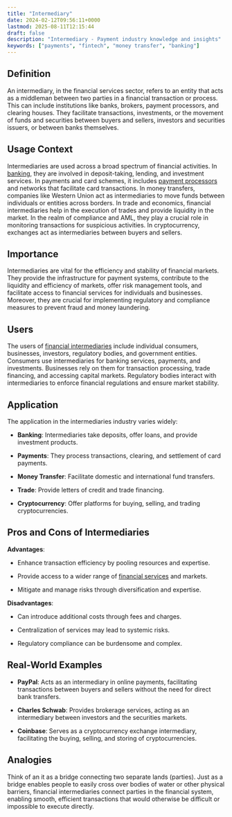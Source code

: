 ```yaml
---
title: "Intermediary"
date: 2024-02-12T09:56:11+0000
lastmod: 2025-08-11T12:15:44
draft: false
description: "Intermediary - Payment industry knowledge and insights"
keywords: ["payments", "fintech", "money transfer", "banking"]
---
```


## Definition

An intermediary, in the financial services sector, refers to an entity that acts as a middleman between two parties in a financial transaction or process. This can include institutions like banks, brokers, payment processors, and clearing houses. They facilitate transactions, investments, or the movement of funds and securities between buyers and sellers, investors and securities issuers, or between banks themselves.

## Usage Context

Intermediaries are used across a broad spectrum of financial activities. In [banking](https://faisalkhanllc.xyz/resources/payments-wiki/b/banking/), they are involved in deposit-taking, lending, and investment services. In payments and card schemes, it includes [payment processors](https://faisalkhanllc.xyz/resources/payments-wiki/p/payment-processor/) and networks that facilitate card transactions. In money transfers, companies like Western Union act as intermediaries to move funds between individuals or entities across borders. In trade and economics, financial intermediaries help in the execution of trades and provide liquidity in the market. In the realm of compliance and AML, they play a crucial role in monitoring transactions for suspicious activities. In cryptocurrency, exchanges act as intermediaries between buyers and sellers.

## Importance

Intermediaries are vital for the efficiency and stability of financial markets. They provide the infrastructure for payment systems, contribute to the liquidity and efficiency of markets, offer risk management tools, and facilitate access to financial services for individuals and businesses. Moreover, they are crucial for implementing regulatory and compliance measures to prevent fraud and money laundering.

## Users

The users of [financial intermediaries](https://faisalkhanllc.xyz/resources/payments-wiki/f/financial-intermediary/) include individual consumers, businesses, investors, regulatory bodies, and government entities. Consumers use intermediaries for banking services, payments, and investments. Businesses rely on them for transaction processing, trade financing, and accessing capital markets. Regulatory bodies interact with intermediaries to enforce financial regulations and ensure market stability.

## Application

The application in the intermediaries industry varies widely:

- **Banking**: Intermediaries take deposits, offer loans, and provide investment products.

- **Payments**: They process transactions, clearing, and settlement of card payments.

- **Money Transfer**: Facilitate domestic and international fund transfers.

- **Trade**: Provide letters of credit and trade financing.

- **Cryptocurrency**: Offer platforms for buying, selling, and trading cryptocurrencies.

## Pros and Cons of Intermediaries

**Advantages**:

- Enhance transaction efficiency by pooling resources and expertise.

- Provide access to a wider range of [financial services](https://faisalkhanllc.xyz/resources/payments-wiki/f/financial-services/) and markets.

- Mitigate and manage risks through diversification and expertise.

**Disadvantages**:

- Can introduce additional costs through fees and charges.

- Centralization of services may lead to systemic risks.

- Regulatory compliance can be burdensome and complex.

## Real-World Examples 

- **PayPal**: Acts as an intermediary in online payments, facilitating transactions between buyers and sellers without the need for direct bank transfers.

- **Charles Schwab**: Provides brokerage services, acting as an intermediary between investors and the securities markets.

- **Coinbase**: Serves as a cryptocurrency exchange intermediary, facilitating the buying, selling, and storing of cryptocurrencies.

## Analogies

Think of an it as a bridge connecting two separate lands (parties). Just as a bridge enables people to easily cross over bodies of water or other physical barriers, financial intermediaries connect parties in the financial system, enabling smooth, efficient transactions that would otherwise be difficult or impossible to execute directly.
